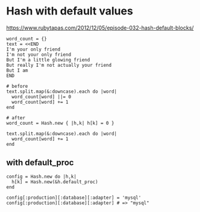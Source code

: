 # Hash with default values

https://www.rubytapas.com/2012/12/05/episode-032-hash-default-blocks/

```
word_count = {}
text = <<END
I'm your only friend
I'm not your only friend
But I'm a little glowing friend
But really I'm not actually your friend
But I am
END

# before
text.split.map(&:downcase).each do |word|
  word_count[word] ||= 0
  word_count[word] += 1
end

# after
word_count = Hash.new { |h,k| h[k] = 0 }

text.split.map(&:downcase).each do |word|
  word_count[word] += 1
end
```

## with default_proc
```
config = Hash.new do |h,k|
  h[k] = Hash.new(&h.default_proc)
end

config[:production][:database][:adapter] = 'mysql'
config[:production][:database][:adapter] # => "mysql"

```
